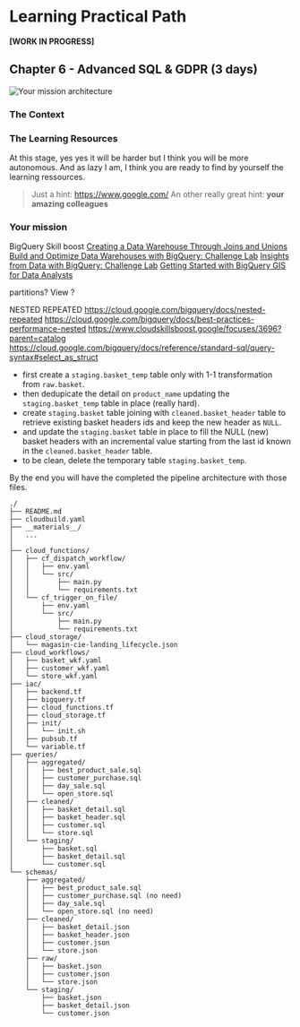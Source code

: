 # Learning Practical Path 


**[WORK IN PROGRESS]**


## Chapter 6 - Advanced SQL & GDPR (3 days)

![Your mission architecture](img/architecture_bigquery.png)

### The Context
### The Learning Resources

At this stage, yes yes it will be harder but I think you will be more autonomous. And as lazy I am, I think you are ready to find by yourself the learning ressources.

> Just a hint: https://www.google.com/
> An other really great hint: **your amazing colleagues**
### Your mission

BigQuery Skill boost
[Creating a Data Warehouse Through Joins and Unions](https://www.cloudskillsboost.google/focuses/3640)
[Build and Optimize Data Warehouses with BigQuery: Challenge Lab](https://www.cloudskillsboost.google/focuses/14341)
[Insights from Data with BigQuery: Challenge Lab](https://www.cloudskillsboost.google/focuses/11988)
[Getting Started with BigQuery GIS for Data Analysts](https://www.cloudskillsboost.google/focuses/17817)

partitions? View ? 

NESTED REPEATED
https://cloud.google.com/bigquery/docs/nested-repeated
https://cloud.google.com/bigquery/docs/best-practices-performance-nested
https://www.cloudskillsboost.google/focuses/3696?parent=catalog
https://cloud.google.com/bigquery/docs/reference/standard-sql/query-syntax#select_as_struct

- first create a `staging.basket_temp` table only with 1-1 transformation from `raw.basket`.
- then dedupicate the detail on `product_name` updating the `staging.basket_temp` table in place (really hard). 
- create `staging.basket` table joining with `cleaned.basket_header` table to retrieve existing basket headers ids and keep the new header as `NULL`. 
- and update the `staging.basket` table in place to fill the NULL (new) basket headers with an incremental value starting from the last id known in the `cleaned.basket_header` table.
- to be clean, delete the temporary table `staging.basket_temp`.

By the end you will have the completed the pipeline architecture with those files.

```
./
├── README.md
├── cloudbuild.yaml
├── __materials__/
│   ...
│  
├── cloud_functions/
│   ├── cf_dispatch_workflow/
│   │   ├── env.yaml
│   │   └── src/
│   │       ├── main.py
│   │       └── requirements.txt
│   └── cf_trigger_on_file/
│       ├── env.yaml
│       └── src/
│           ├── main.py
│           └── requirements.txt
├── cloud_storage/
│   └── magasin-cie-landing_lifecycle.json
├── cloud_workflows/
│   ├── basket_wkf.yaml
│   ├── customer_wkf.yaml
│   └── store_wkf.yaml
├── iac/
│   ├── backend.tf
│   ├── bigquery.tf
│   ├── cloud_functions.tf
│   ├── cloud_storage.tf
│   ├── init/
│   │   └── init.sh
│   ├── pubsub.tf
│   └── variable.tf
├── queries/
│   ├── aggregated/
│   │   ├── best_product_sale.sql
│   │   ├── customer_purchase.sql
│   │   ├── day_sale.sql
│   │   └── open_store.sql
│   ├── cleaned/
│   │   ├── basket_detail.sql
│   │   ├── basket_header.sql
│   │   ├── customer.sql
│   │   └── store.sql
│   └── staging/
│       ├── basket.sql
│       ├── basket_detail.sql
│       └── customer.sql
└── schemas/
    ├── aggregated/
    │   ├── best_product_sale.sql
    │   ├── customer_purchase.sql (no need)
    │   ├── day_sale.sql
    │   └── open_store.sql (no need)
    ├── cleaned/
    │   ├── basket_detail.json
    │   ├── basket_header.json
    │   ├── customer.json
    │   └── store.json
    ├── raw/
    │   ├── basket.json
    │   ├── customer.json
    │   └── store.json
    └── staging/
        ├── basket.json
        ├── basket_detail.json
        └── customer.json
```
